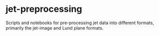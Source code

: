 # jet-preprocessing
Scripts and notebooks for pre-processing jet data into different formats, primarily the jet-image and Lund plane formats.
